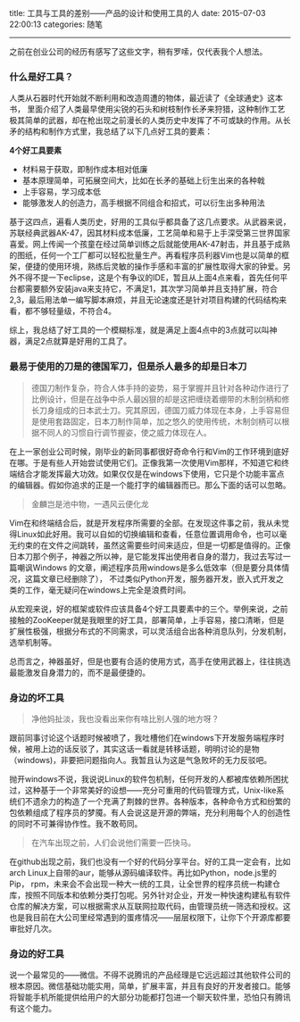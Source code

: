 title: 工具与工具的差别——产品的设计和使用工具的人
date: 2015-07-03 22:00:13
categories: 随笔

---

之前在创业公司的经历有感写了这些文字，稍有罗嗦，仅代表我个人想法。

<!--more-->

### 什么是好工具？

人类从石器时代开始就不断利用和改造周遭的物体，最近读了《全球通史》这本书， 里面介绍了人类最早使用尖锐的石头和树枝制作长矛来狩猎，这种制作工艺极其简单的武器，却在枪出现之前漫长的人类历史中发挥了不可或缺的作用。从长矛的结构和制作方式里，我总结了以下几点好工具的要素：

__4个好工具要素__

* 材料易于获取，即制作成本相对低廉
* 基本原理简单，可拓展空间大，比如在长矛的基础上衍生出来的各种戟
* 上手容易，学习成本低
* 能够激发人的创造力，高手根据不同组合和招式，可以衍生出多种用法

基于这四点，遍看人类历史，好用的工具似乎都具备了这几点要求。从武器来说，苏联经典武器AK-47，因其材料成本低廉，工艺简单和易于上手深受第三世界国家喜爱。网上传闻一个孩童在经过简单训练之后就能使用AK-47射击，并且基于成熟的图纸，任何一个工厂都可以轻松批量生产。再看程序员利器Vim也是以简单的框架，便捷的使用环境，熟练后灵敏的操作手感和丰富的扩展性取得大家的钟爱。另外不得不提一下eclipse，这是个有争议的IDE，暂且从上面4点来看，首先任何平台都需要额外安装java来支持它，不满足1，其次学习简单并且支持扩展，符合2,3，最后用法单一编写脚本麻烦，并且无论速度还是针对项目构建的代码结构来看，都不够轻量级，不符合4。 

综上，我总结了好工具的一个模糊标准，就是满足上面4点中的3点就可以叫神器，满足2点就算是好用的工具了。

### 最易于使用的刀是的德国军刀，但是杀人最多的却是日本刀

> 德国刀制作复杂，符合人体手持的姿势，易于掌握并且针对各种动作进行了比例设计，但是在战争中杀人最凶狠的却是这把缠绕着绷带的木制剑柄和修长刀身组成的日本武士刀。究其原因，德国刀威力体现在本身，上手容易但是使用套路固定，日本刀制作简单，加之悠久的使用传统，木制剑柄可以根据不同人的习惯自行调节握姿，使之威力体现在人。

在上一家创业公司时候，刚毕业的新同事都很好奇命令行和Vim的工作环境到底好在哪。于是有些人开始尝试使用它们。正像我第一次使用Vim那样，不知道它和终端结合才能发挥最大功效。如果仅仅是在windows下使用，它只是个功能丰富点的编辑器。假如你追求的正是一个能打字的编辑器而已。那么下面的话可以忽略。

> 金麟岂是池中物，一遇风云便化龙

Vim在和终端结合后，就是开发程序所需要的全部。在发现这件事之前，我从未觉得Linux如此好用。我可以自如的切换编辑和查看，任意位置调用命令，也可以毫无约束的在文件之间跳转，虽然这需要些时间来适应，但是一切都是值得的。正像日本刀那个例子，神器之所以神，是它能发挥出使用者自身的潜力，我过去写过一篇嘲讽Windows 的文章，阐述程序员用windows是多么低效率（但是要分具体情况，这篇文章已经删除了）， 不过类似Python开发，服务器开发，嵌入式开发之类的工作，毫无疑问在windows上完全是浪费时间。

从宏观来说，好的框架或软件应该具备4个好工具要素中的三个。举例来说，之前接触的ZooKeeper就是我眼里的好工具，部署简单，上手容易，接口清晰，但是扩展性极强，根据分布式的不同需求，可以灵活组合出各种消息队列，分发机制，选举机制等。

总而言之，神器虽好，但是也要有合适的使用方式，高手在使用武器上，往往挑选最能激发自身潜力的，而不是最便捷的。

### 身边的坏工具

> 净他妈扯淡，我也没看出来你有啥比别人强的地方呀？

跟前同事讨论这个话题时候被喷了，我吐槽他们在windows下开发服务端程序时候，被用上边的话反驳了，其实这话一看就是转移话题，明明讨论的是物（windows)，非要把问题指向人。我暂且认为这是气急败坏的无力反驳吧。

抛开windows不说，我说说Linux的软件包机制，任何开发的人都被库依赖所困扰过，这种基于一个非常美好的设想——充分可重用的代码管理方式，Unix-like系统们不遗余力的构造了一个充满了荆棘的世界。各种版本，各种命令方式和纷繁的包依赖组成了程序员的梦魇。有人会说这是开源的弊端，充分利用每个人的创造性的同时不可兼得协作性。我不敢苟同。

> 在汽车出现之前，人们会说他们需要一匹快马。

在github出现之前，我们也没有一个好的代码分享平台。好的工具一定会有，比如arch Linux上自带的aur，能够从源码编译软件。再比如Python，node.js里的Pip， rpm，未来会不会出现一种大一统的工具，让全世界的程序员统一构建仓库，按照不同版本和依赖分类打包呢。另外针对企业，开发一种快速构建私有软件仓库的解决方案，可以根据需求从互联网拉取代码，由管理员统一筛选和授权。这也是我目前在大公司里经常遇到的蛋疼情况——层层权限下，让你下个开源库都要审批好几次。

### 身边的好工具

说一个最常见的——微信。不得不说腾讯的产品经理是它远远超过其他软件公司的根本原因。微信基础功能实用，简单，扩展丰富，并且有良好的开发者接口。能够将智能手机所能提供给用户的大部分功能都打包进一个聊天软件里，恐怕只有腾讯有这个能力。
